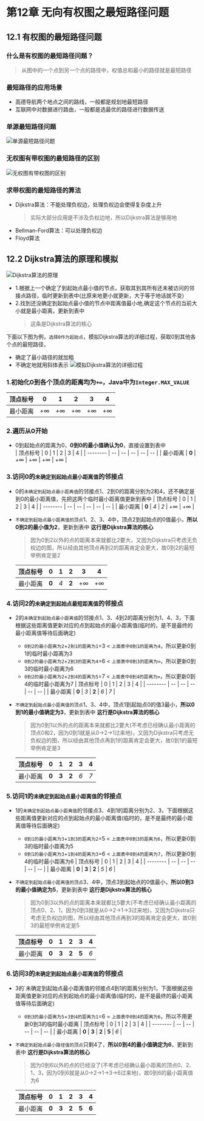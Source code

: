 # 第12章 无向有权图之最短路径问题

## 12.1 有权图的最短路径问题

### 什么是有权图的最短路径问题？
> 从图中的一个点到另一个点的路径中，权值总和最小的路径就是最短路径

### 最短路径的应用场景
+ 高德导航两个地点之间的路线，一般都是规划地最短路径
+ 互联网中对数据进行路由，一般都是选最优的路径进行数据传送

### 单源最短路径问题
![单源最短路径问题](https://img.mukewang.com/szimg/5e002511000161a217281080.jpg)

### 无权图有带权图的最短路径的区别
![无权图有带权图的区别](https://img.mukewang.com/szimg/5e0026b90001bd8d17281080.jpg)

### 求带权图的最短路径的算法
+ Dijkstra算法：不能处理负权边，处理负权边会使得复杂度上升
  > 实际大部分应用是不涉及负权边地，所以Dijkstra算法是够用地
+ Bellman-Ford算法：可以处理负权边
+ Floyd算法

## 12.2 Dijkstra算法的原理和模拟
![Dijkstra算法的原理](https://img.mukewang.com/szimg/5e0081010001a60517281080.jpg)
+ 1.根据上一个确定了到起始点最小值的节点，获取其到其所有还未被访问的邻接点路径，临时更新到表中(比原来地更小就更新，大于等于地话就不变)
+ 2.找到还没确定到起始点最小值的节点中距离值最小地,确定这个节点的当前大小就是最小距离，更新到表中
  > 这条是Dijkstra算法的核心

下面以下图为例，`选择0作为起始点`，模拟Dijkstra算法的详细过程，获取0到其他各个点的最短路径，
+ 确定了最小路径的就加粗
+ 不确定地就用斜体表示
![模拟Dijkstra算法的详细过程](https://img1.sycdn.imooc.com/szimg/5e006aee0001438717281080.jpg)
### 1.初始化0到各个顶点的距离均为`+∞`，Java中为`Integer.MAX_VALUE`
| 顶点标号 | 0  | 1  | 2  | 3  | 4  |
| -------- | -- | -- | -- | -- | -- |
| 最小距离 | +∞ | +∞ | +∞ | +∞ | +∞ |
### 2.遍历从0开始
+ 0到起始点的距离为0，**0到0的最小值确认为0**，直接设置到表中  
  | 顶点标号 | 0  | 1  | 2  | 3  | 4  |
  | -------- | -- | -- | -- | -- | -- |
  | 最小距离 | **0** | +∞ | +∞ | +∞ | +∞ |

### 3.访问0的`未确定到起始点最小距离值`的邻接点
+ 0的`未确定到起始点最小距离值`的邻接点1、2到0的距离分别为2和4，还不确定是到0的最小距离值，先把这两个临时最小距离值更新到表中
  | 顶点标号 | 0  | 1  | 2  | 3  | 4  |
  | -------- | -- | -- | -- | -- | -- |
  | 最小距离 | **0** | *4* | *2* | +∞ | +∞ |

+ `不确定到起始点最小距离值的顶点`1、2、3、4中，顶点2到起始点的0值最小，**所以0到2的最小值为2**，更新到表中 **这行是Dijkstra算法的核心**
  > 因为0到2以外的点的距离本来就都比2要大，又因为Dijkstra只考虑无负权边的图，所以经由其他顶点再到2的距离肯定会更大，故0到2的最短举例肯定是2

  | 顶点标号 | 0  | 1  | 2  | 3  | 4  |
  | -------- | -- | -- | -- | -- | -- |
  | 最小距离 | **0** | *4* | **2** | +∞ | +∞ |

### 4.访问2的`未确定到起始点最短距离值`的邻接点
+ 2的`未确定到起始点最小距离值`的邻接点1、3、4到2的距离分别为1、4、3，下面根据这些距离值更新对应的点到起始点的最小距离值(临时的，是不是最终的最小距离值等待后面确定)
  + `0到2的最小距离为2`+`2到1的距离为1`=3 < `上面表中0到1的距离为4`，所以更新0到1的临时最小距离为3
  + `0到2的最小距离为2`+`2到3的距离为4`=6 < `上面表中0到3的距离为∞`，所以更新0到3的临时最小距离为6
  + `0到2的最小距离为2`+`2到4的距离为5`=7 < `上面表中0到4的距离为∞`，所以更新0到4的临时最小距离为7
    | 顶点标号 | 0  | 1  | 2  | 3  | 4  |
    | -------- | -- | -- | -- | -- | -- |
    | 最小距离 | **0** | *3* | **2** | *6* | *7* |

+ `不确定到起始点最小距离值的顶点`1、3、4中，顶点1到起始点0的值3最小，**所以0到1的最小值确定为3**，更新到表中 **这行是Dijkstra算法的核心**
  > 因为0到1以外的点的距离本来就都比2要大(不考虑已经确认最小距离的顶点0和2，因为0到1就是从0->2->1过来地)，又因为Dijkstra只考虑无负权边的图，所以经由其他顶点再到1的距离肯定会更大，故0到1的最短举例肯定是3

  | 顶点标号 | 0  | 1  | 2  | 3  | 4  |
  | -------- | -- | -- | -- | -- | -- |
  | 最小距离 | **0** | **3** | **2** | *6* | *7* |

### 5.访问1的`未确定到起始点最小距离值`的邻接点
+ 1的`未确定到起始点最小距离值`的邻接点3、4到1的距离分别为2、3，下面根据这些距离值更新对应的点到起始点的最小距离值(临时的，是不是最终的最小距离值等待后面确定)
  + `0到1的最小距离为3`+`1到3的距离为2`=5 < `上面表中0到3的距离为6`，所以更新0到3的临时最小距离为5
  + `0到1的最小距离为3`+`1到4的距离为3`=6 < `上面表中0到4的距离为7`，所以更新0到4的临时最小距离为6
    | 顶点标号 | 0  | 1  | 2  | 3  | 4  |
    | -------- | -- | -- | -- | -- | -- |
    | 最小距离 | **0** | **3** | **2** | *5* | *6* |

+ `不确定到起始点最小距离值的顶点`3、4中，顶点3到起始点的0值最小，**所以0到3的最小值确定为5**，更新到表中 **这行是Dijkstra算法的核心**
  > 因为0到3以外的点的距离本来就都比5要大(不考虑已经确认最小距离的顶点0、2、1，因为0到3就是从0->2->1->3过来地)，又因为Dijkstra只考虑无负权边的图，所以经由其他顶点再到3的距离肯定会更大，故0到3的最短举例肯定是5

  | 顶点标号 | 0  | 1  | 2  | 3  | 4  |
  | -------- | -- | -- | -- | -- | -- |
  | 最小距离 | **0** | **3** | **2** | **5** | *6* |

### 6.访问3的`未确定到起始点最小距离值`的邻接点
+ 3的`未确定到起始点最小距离值的邻接点4到1的距离分别为1，下面根据这些距离值更新对应的点到起始点的最小距离值(临时的，是不是最终的最小距离值等待后面确定)
  + `0到3的最小距离为5`+`3到4的距离为1`=6 = `上面表中0到4的距离为6`，所以不用更新0到3的临时最小距离
    | 顶点标号 | 0  | 1  | 2  | 3  | 4  |
    | -------- | -- | -- | -- | -- | -- |
    | 最小距离 | **0** | **3** | **2** | **5** | *6* |

+ `不确定到起始点最小路径值的顶点`只剩4了，**所以0到4的最小值确定为6**，更新到表中 **这行是Dijkstra算法的核心**
  > 因为0到6以外的点的已经没了(不考虑已经确认最小距离的顶点0、2、1、3，因为0到6就是从0->2->1->3->6过来地)，故0到6的最小距离值为6
  
  | 顶点标号 | 0  | 1  | 2  | 3  | 4  |
  | -------- | -- | -- | -- | -- | -- |
  | 最小距离 | **0** | **3** | **2** | **5** | **6** |